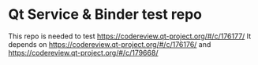 # Qt Service & Binder test repo

This repo is needed to test https://codereview.qt-project.org/#/c/176177/
It depends on https://codereview.qt-project.org/#/c/176176/ and https://codereview.qt-project.org/#/c/179668/
